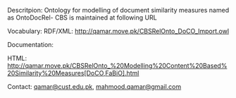 Descritpion: Ontology for modelling of document similarity measures named as OntoDocRel- CBS is maintained at following URL

Vocabulary: RDF/XML: http://qamar.move.pk/CBSRelOnto_DoCO_Import.owl

Documentation:

HTML: http://qamar.move.pk/CBSRelOnto_%20Modelling%20Content%20Based%20Similarity%20Measures[DoCO,FaBiO].html

Contact: qamar@cust.edu.pk, mahmood.qamar@gmail.com
